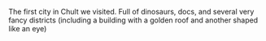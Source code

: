The first city in Chult we visited. Full of dinosaurs, docs, and several very fancy districts (including a building with a golden roof and another shaped like an eye)
